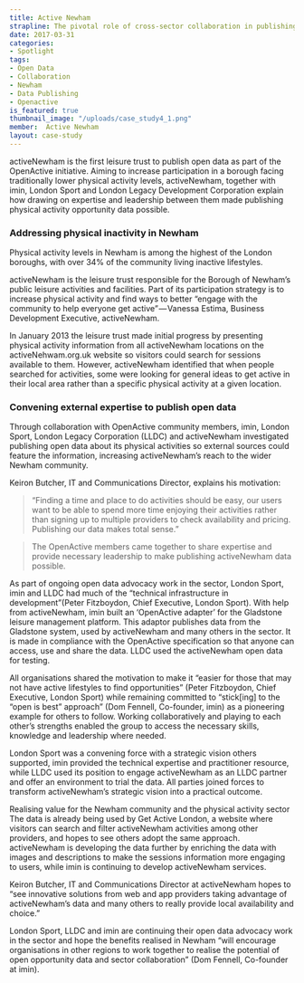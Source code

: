 ```yaml
---
title: Active Newham
strapline: The pivotal role of cross-sector collaboration in publishing activeNewham open data.
date: 2017-03-31
categories:
- Spotlight
tags:
- Open Data
- Collaboration
- Newham
- Data Publishing
- Openactive
is_featured: true
thumbnail_image: "/uploads/case_study4_1.png"
member:  Active Newham
layout: case-study
---
```



activeNewham is the first leisure trust to publish open data as part of the OpenActive initiative. Aiming to increase participation in a borough facing traditionally lower physical activity levels, activeNewham, together with imin, London Sport and London Legacy Development Corporation explain how drawing on expertise and leadership between them made publishing physical activity opportunity data possible.


### Addressing physical inactivity in Newham
Physical activity levels in Newham is among the highest of the London boroughs, with over 34% of the community living inactive lifestyles.

activeNewham is the leisure trust responsible for the Borough of Newham’s public leisure activities and facilities. Part of its participation strategy is to increase physical activity and find ways to better “engage with the community to help everyone get active” — Vanessa Estima, Business Development Executive, activeNewham.

In January 2013 the leisure trust made initial progress by presenting physical activity information from all activeNewham locations on the activeNehwam.org.uk website so visitors could search for sessions available to them. However, activeNewham identified that when people searched for activities, some were looking for general ideas to get active in their local area rather than a specific physical activity at a given location.

### Convening external expertise to publish open data
Through collaboration with OpenActive community members, imin, London Sport, London Legacy Corporation (LLDC) and activeNewham investigated publishing open data about its physical activities so external sources could feature the information, increasing activeNewham’s reach to the wider Newham community.

Keiron Butcher, IT and Communications Director, explains his motivation:

>  “Finding a time and place to do activities should be easy, our users want to be able to spend more time enjoying their activities rather than signing up to multiple providers to check availability and pricing. Publishing our data makes total sense.”

> The OpenActive members came together to share expertise and provide necessary leadership to make publishing activeNewham data possible.

As part of ongoing open data advocacy work in the sector, London Sport, imin and LLDC had much of the “technical infrastructure in development”(Peter Fitzboydon, Chief Executive, London Sport). With help from activeNewham, imin built an ‘OpenActive adapter’ for the Gladstone leisure management platform. This adaptor publishes data from the Gladstone system, used by activeNewham and many others in the sector. It is made in compliance with the OpenActive specification so that anyone can access, use and share the data. LLDC used the activeNewham open data for testing.

All organisations shared the motivation to make it “easier for those that may not have active lifestyles to find opportunities” (Peter Fitzboydon, Chief Executive, London Sport) while remaining committed to “stick[ing] to the “open is best” approach” (Dom Fennell, Co-founder, imin) as a pioneering example for others to follow. Working collaboratively and playing to each other’s strengths enabled the group to access the necessary skills, knowledge and leadership where needed.

London Sport was a convening force with a strategic vision others supported, imin provided the technical expertise and practitioner resource, while LLDC used its position to engage activeNewham as an LLDC partner and offer an environment to trial the data. All parties joined forces to transform activeNewham’s strategic vision into a practical outcome.

Realising value for the Newham community and the physical activity sector
The data is already being used by Get Active London, a website where visitors can search and filter activeNewham activities among other providers, and hopes to see others adopt the same approach. activeNewham is developing the data further by enriching the data with images and descriptions to make the sessions information more engaging to users, while imin is continuing to develop activeNewham services.

Keiron Butcher, IT and Communications Director at activeNewham hopes to “see innovative solutions from web and app providers taking advantage of activeNewham’s data and many others to really provide local availability and choice.”

London Sport, LLDC and imin are continuing their open data advocacy work in the sector and hope the benefits realised in Newham “will encourage organisations in other regions to work together to realise the potential of open opportunity data and sector collaboration” (Dom Fennell, Co-founder at imin).